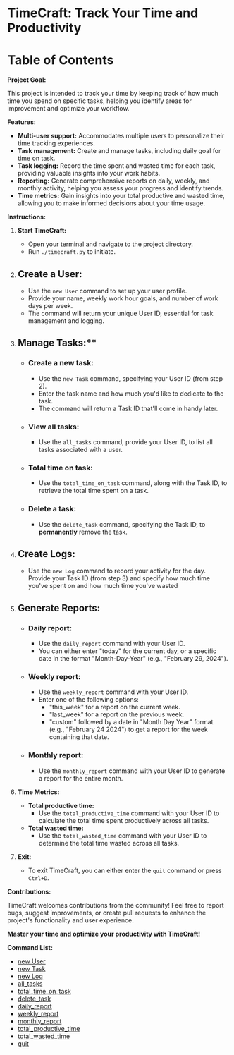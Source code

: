# TimeCraft: Track Your Time and Productivity

# Table of Contents

**Project Goal:**

This project is intended to track your time by keeping track of how much time
you spend on specific tasks, helping you identify areas for improvement and 
optimize your workflow.

**Features:**

* **Multi-user support:** Accommodates multiple users to personalize their time tracking experiences.
* **Task management:** Create and manage tasks, including daily goal for time
on task.
* **Task logging:** Record the time spent and wasted time for each task, providing valuable insights into your work habits.
* **Reporting:** Generate comprehensive reports on daily, weekly, and monthly activity, helping you assess your progress and identify trends.
* **Time metrics:** Gain insights into your total productive and wasted time, allowing you to make informed decisions about your time usage.

**Instructions:**

1. **Start TimeCraft:**
   - Open your terminal and navigate to the project directory.
   - Run `./timecraft.py` to initiate.

2. ## Create a User:
   - Use the `new User` command to set up your user profile.
   - Provide your name, weekly work hour goals, and number of work days per 
     week.
   - The command will return your unique User ID, essential for task 
     management and logging.

3. ## Manage Tasks:**
   - ### Create a new task:
     - Use the `new Task` command, specifying your User ID (from step 2).
     - Enter the task name and how much you'd like to dedicate to the task.
     - The command will return a Task ID that'll come in handy later.
   - ### View all tasks:
     - Use the `all_tasks` command, provide your User ID, to list all tasks
       associated with a  user.
   - ### Total time on task:
     - Use the `total_time_on_task` command, along with the Task ID, to
       retrieve the total time spent on a task.
   - ### Delete a task:
     - Use the `delete_task` command, specifying the Task ID, to 
       __permanently__ remove the task.
4. ## Create Logs:
    - Use the `new Log` command to record your activity for the day. Provide       your Task ID (from step 3) and specify how much time you've spent on 
      and how much time you've wasted

4. ## Generate Reports:
   - ### Daily report:
     - Use the `daily_report` command with your User ID.
     - You can either enter "today" for the current day, or a specific date
       in the format "Month-Day-Year" (e.g., "February 29, 2024").
   - ### Weekly report:
     - Use the `weekly_report` command with your User ID.
     - Enter one of the following options:
       - "this_week" for a report on the current week.
       - "last_week" for a report on the previous week.
       - "custom" followed by a date in "Month Day Year" format 
         (e.g., "February 24 2024") to get a report for the week containing
         that date.
   - ### Monthly report:
     - Use the `monthly_report` command with your User ID to generate a report for the entire month.

5. **Time Metrics:**
   - **Total productive time:**
     - Use the `total_productive_time` command with your User ID to calculate the total time spent productively across all tasks.
   - **Total wasted time:**
     - Use the `total_wasted_time` command with your User ID to determine the total time wasted across all tasks.

6. **Exit:**
   - To exit TimeCraft, you can either enter the `quit` command or press `Ctrl+D`.

**Contributions:**

TimeCraft welcomes contributions from the community! Feel free to report bugs, suggest improvements, or create pull requests to enhance the project's functionality and user experience.

**Master your time and optimize your productivity with TimeCraft!**

**Command List:**

- [new User](**#new-user**)
- [new Task](#new-task)
- [new Log](#new-log)
- [all_tasks](#all_tasks)
- [total_time_on_task](#total_time_on_task)
- [delete_task](#delete_task)
- [daily_report](#daily-report)
- [weekly_report](#weekly-report)
- [monthly_report](#monthly-report)
- [total_productive_time](#total_productive_time)
- [total_wasted_time](#total_wasted_time)
- [quit](#quit)
